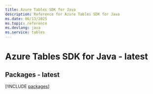 ```yaml
---
title: Azure Tables SDK for Java
description: Reference for Azure Tables SDK for Java
ms.date: 06/13/2025
ms.topic: reference
ms.devlang: java
ms.service: tables
---
```

# Azure Tables SDK for Java - latest
## Packages - latest
[!INCLUDE [packages](tables-index.md)]